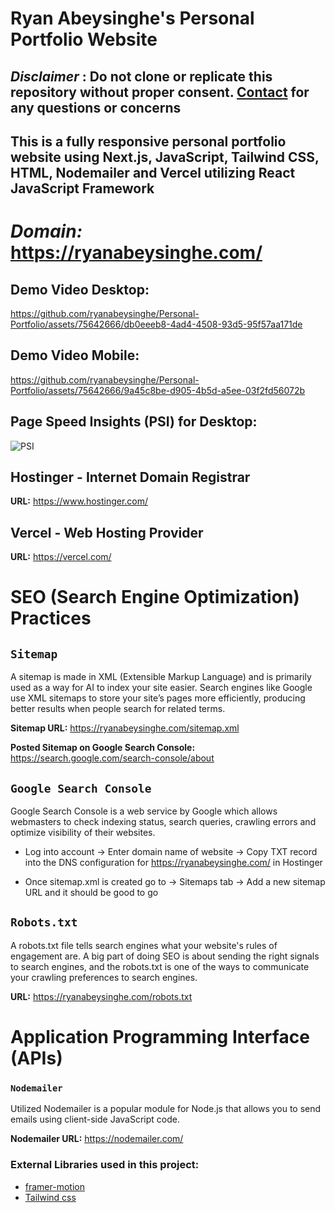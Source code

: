 # Ryan Abeysinghe's Personal Portfolio Website

## *Disclaimer* : Do not clone or replicate this repository without proper consent. [Contact](https://ryanabeysinghe.com/contact) for any questions or concerns

## This is a fully responsive personal portfolio website using Next.js, JavaScript, Tailwind CSS, HTML, Nodemailer and Vercel utilizing React JavaScript Framework

# *Domain:* https://ryanabeysinghe.com/

## Demo Video Desktop: 
https://github.com/ryanabeysinghe/Personal-Portfolio/assets/75642666/db0eeeb8-4ad4-4508-93d5-95f57aa171de

## Demo Video Mobile:
https://github.com/ryanabeysinghe/Personal-Portfolio/assets/75642666/9a45c8be-d905-4b5d-a5ee-03f2fd56072b

## Page Speed Insights (PSI) for Desktop: 
![PSI](https://github.com/ryanabeysinghe/Personal-Portfolio/assets/75642666/481a3065-0033-4e91-9864-8626f85282d2)

## Hostinger - Internet Domain Registrar

**URL:** https://www.hostinger.com/

## Vercel - Web Hosting Provider

**URL:** https://vercel.com/

# SEO (Search Engine Optimization) Practices 

## `Sitemap`

A sitemap is made in XML (Extensible Markup Language) and is primarily used as a way for AI to index your site easier. Search engines like Google use XML sitemaps to store your site’s pages more efficiently, producing better results when people search for related terms.

**Sitemap URL:** https://ryanabeysinghe.com/sitemap.xml

**Posted Sitemap on Google Search Console:** https://search.google.com/search-console/about

## `Google Search Console`

Google Search Console is a web service by Google which allows webmasters to check indexing status, search queries, crawling errors and optimize visibility of their websites.

* Log into account -> Enter domain name of website -> Copy TXT record into the DNS configuration for https://ryanabeysinghe.com/ in Hostinger

* Once sitemap.xml is created go to -> Sitemaps tab -> Add a new sitemap URL and it should be good to go 

## `Robots.txt`

A robots.txt file tells search engines what your website's rules of engagement are. A big part of doing SEO is about sending the right signals to search engines, and the robots.txt is one of the ways to communicate your crawling preferences to search engines.

**URL:** https://ryanabeysinghe.com/robots.txt

# Application Programming Interface (APIs)

### `Nodemailer`

Utilized Nodemailer is a popular module for Node.js that allows you to send emails using client-side JavaScript code.

**Nodemailer URL:** https://nodemailer.com/

### External Libraries used in this project:

- [framer-motion](https://www.framer.com/motion/) <br />
- [Tailwind css](https://tailwindcss.com/) <br />